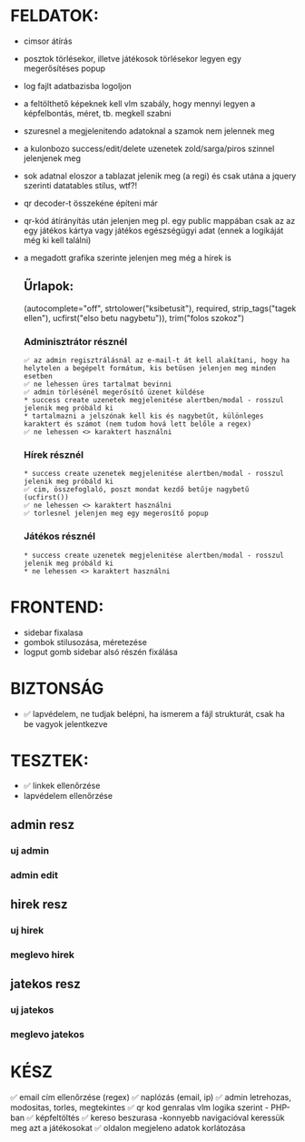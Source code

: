 # FELDATOK:

* cimsor átírás
* posztok törlésekor, illetve játékosok törlésekor legyen egy megerősítéses popup
* log fajlt adatbazisba logoljon
* a feltölthető képeknek kell vlm szabály, hogy mennyi legyen a képfelbontás, méret, tb. megkell szabni
* szuresnel a megjelenitendo adatoknal a szamok nem jelennek meg
* a kulonbozo success/edit/delete uzenetek zold/sarga/piros szinnel jelenjenek meg
* sok adatnal eloszor a tablazat jelenik meg (a regi) és csak utána a jquery szerinti datatables stilus, wtf?!
* qr decoder-t összekéne építeni már
* qr-kód átírányítás után jelenjen meg pl. egy public mappában csak az az egy játékos kártya vagy játékos egészségügyi adat (ennek a logikáját még ki kell találni)
* a megadott grafika szerinte jelenjen meg még a hírek is
  
    ## Űrlapok:
    (autocomplete="off", strtolower("ksibetusit"), required, strip_tags("tagek ellen"), ucfirst("elso betu nagybetu")), trim("folos szokoz")

    ### Adminisztrátor résznél
      ✅ az admin regisztrálásnál az e-mail-t át kell alakítani, hogy ha helytelen a begépelt formátum, kis betűsen jelenjen meg minden esetben
      ✅ ne lehessen üres tartalmat bevinni
      ✅ admin törlésénél megerősítő üzenet küldése
      * success create uzenetek megjelenitése alertben/modal - rosszul jelenik meg próbáld ki
      * tartalmazni a jelszónak kell kis és nagybetűt, különleges karaktert és számot (nem tudom hová lett belőle a regex)
      ✅ ne lehessen <> karaktert használni
    
    ### Hírek résznél
      * success create uzenetek megjelenitése alertben/modal - rosszul jelenik meg próbáld ki
      ✅ cim, összefoglaló, poszt mondat kezdő betűje nagybetű (ucfirst())
      ✅ ne lehessen <> karaktert használni
      ✅ torlesnel jelenjen meg egy megerosítő popup
  

     ### Játékos résznél
      * success create uzenetek megjelenitése alertben/modal - rosszul jelenik meg próbáld ki
      * ne lehessen <> karaktert használni

# FRONTEND:

* sidebar fixalasa
* gombok stilusozása, méretezése
* logput gomb sidebar alsó részén fixálása

# BIZTONSÁG

* ✅ lapvédelem, ne tudjak belépni, ha ismerem a fájl strukturát, csak ha be vagyok jelentkezve



# TESZTEK:

* ✅ linkek ellenőrzése
* lapvédelem ellenőrzése

## admin resz

  ### uj admin
  ### admin edit


## hirek resz

  ### uj hirek
  ### meglevo hirek


## jatekos resz

  ### uj jatekos
  ### meglevo jatekos

# KÉSZ 

✅ email cím ellenőrzése (regex)
✅ naplózás (email, ip)
✅ admin letrehozas, modositas, torles, megtekintes
✅ qr kod genralas vlm logika szerint - PHP-ban
✅ képfeltöltés
✅ kereso beszurasa -konnyebb navigacióval keressük meg azt a játékosokat
✅ oldalon megjeleno adatok korlátozása


